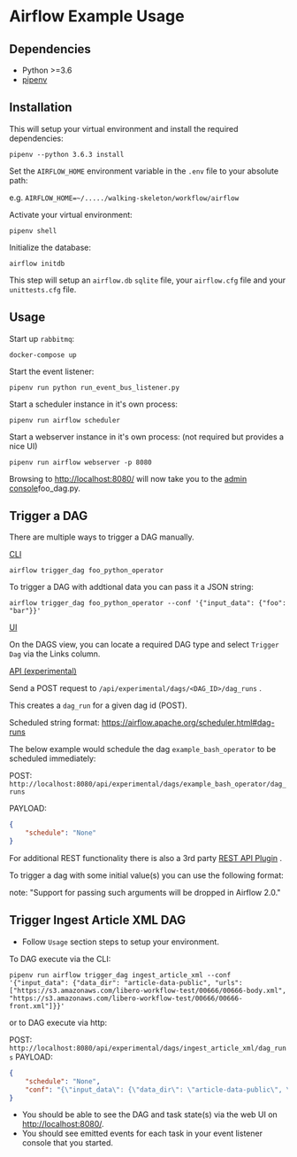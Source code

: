 # Airflow Example Usage

Dependencies
------------

* Python >=3.6
* [pipenv](https://docs.pipenv.org/)

Installation
------------
This will setup your virtual environment and install the required dependencies:

`pipenv --python 3.6.3 install`

Set the `AIRFLOW_HOME` environment variable in the `.env` file to your absolute path:

e.g. `AIRFLOW_HOME=~/...../walking-skeleton/workflow/airflow`

Activate your virtual environment:

`pipenv shell`

Initialize the database:

`airflow initdb`

This step will setup an `airflow.db` `sqlite` file, your `airflow.cfg` file and your `unittests.cfg` file.
 
Usage
-----

Start up `rabbitmq`:

`docker-compose up`

Start the event listener:

`pipenv run python run_event_bus_listener.py`

Start a scheduler instance in it's own process:

`pipenv run airflow scheduler`

Start a webserver instance in it's own process: (not required but provides a nice UI)

`pipenv run airflow webserver -p 8080`

Browsing to [http://localhost:8080/](http://localhost:8080/) will now take you to the [admin console](https://airflow.apache.org/ui.html)foo_dag.py.


Trigger a DAG
-----------

There are multiple ways to trigger a DAG manually.

[CLI](https://airflow.apache.org/cli.html#trigger_dag)

`airflow trigger_dag foo_python_operator`

To trigger a DAG with addtional data you can pass it a JSON string:

`airflow trigger_dag foo_python_operator --conf '{"input_data": {"foo": "bar"}}'`

[UI](https://airflow.apache.org/ui.html#)

On the DAGS view, you can locate a required DAG type and select `Trigger Dag` via the Links column.

[API (experimental)](https://airflow.apache.org/api.html)

Send a POST request to `/api/experimental/dags/<DAG_ID>/dag_runs` .

This creates a `dag_run` for a given dag id (POST).

Scheduled string format: https://airflow.apache.org/scheduler.html#dag-runs

The below example would schedule the dag `example_bash_operator` to be scheduled immediately:

POST: `http://localhost:8080/api/experimental/dags/example_bash_operator/dag_runs`

PAYLOAD:
```json
{
	"schedule": "None"
}
```

For additional REST functionality there is also a 3rd party [REST API Plugin](https://github.com/teamclairvoyant/airflow-rest-api-plugin) .

To trigger a dag with some initial value(s) you can use the following format:

note: "Support for passing such arguments will be dropped in Airflow 2.0."

Trigger Ingest Article XML DAG
------------------------------

- Follow `Usage` section steps to setup your environment.

To DAG execute via the CLI:

`pipenv run airflow trigger_dag ingest_article_xml --conf '{"input_data": {"data_dir": "article-data-public", "urls": ["https://s3.amazonaws.com/libero-workflow-test/00666/00666-body.xml", "https://s3.amazonaws.com/libero-workflow-test/00666/00666-front.xml"]}}'
`

or to DAG execute via http:

POST: `http://localhost:8080/api/experimental/dags/ingest_article_xml/dag_runs`
PAYLOAD:
```json
{
	"schedule": "None",
	"conf": "{\"input_data\": {\"data_dir\": \"article-data-public\", \"urls\": [\"https://s3.amazonaws.com/libero-workflow-test/00666/00666-body.xml\", \"https://s3.amazonaws.com/libero-workflow-test/00666/00666-front.xml\"]}}"
}
```


- You should be able to see the DAG and task state(s) via the web UI on [http://localhost:8080/](http://localhost:8080/).
- You should see emitted events for each task in your event listener console that you started.